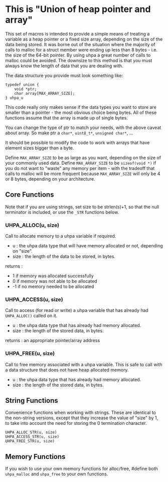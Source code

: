 This is "Union of heap pointer and array"
=========================================

This set of macros is intended to provide a simple means of treating a
variable as a heap pointer or a fixed size array, depending on the size of
the data being stored. It was borne out of the situation where the majority
of calls to malloc for a struct member were ending up less than 8 bytes -
i.e. the size of the 64-bit pointer. By using uhpa a great number of calls
to malloc could be avoided. The downsize to this method is that you must
always know the length of data that you are dealing with.

The data structure you provide must look something like:

    typedef union {
	    void *ptr;
	    char array[MAX_ARRAY_SIZE];
    } uhpa_u

This code really only makes sense if the data types you want to store are
smaller than a pointer - the most obvious choice being bytes. All of these
functions assume that the array is made up of single bytes.

You can change the type of ptr to match your needs, with the above caveat
about array. So make ptr a `char*`, `uint8_t*`, `unsigned char*`, ...

It should be possible to modify the code to work with arrays that have
element sizes bigger than a byte.

Define `MAX_ARRAY_SIZE` to be as large as you want, depending on the size of
your commonly used data. Define `MAX_ARRAY_SIZE` to be `sizeof(void *)` if you
do not want to "waste" any memory per item - with the tradeoff that calls to
malloc will be more frequent because `MAX_ARRAY_SIZE` will only be 4 or 8
bytes, depending on your architecture.

Core Functions
--------------

Note that if you are using strings, set size to be strlen(s)+1, so that the
null terminator is included, or use the `_STR` functions below.

### UHPA_ALLOC(u, size)

Call to allocate memory to a uhpa variable if required.

* u : the uhpa data type that will have memory allocated or not, depending on "size".
* size : the length of the data to be stored, in bytes.

returns :
* 1 if memory was allocated successfully
* 0 if memory was not able to be allocated
* -1 if no memory needed to be allocated

### UHPA_ACCESS(u, size)

Call to access (for read or write) a uhpa variable that has already had `UHPA_ALLOC()` called on it.

* u : the uhpa data type that has already had memory allocated.
* size : the length of the stored data, in bytes.

returns : an appropriate pointer/array address

### UHPA_FREE(u, size)

Call to free memory associated with a uhpa variable. This is safe to
call with a data structure that does not have heap allocated memory.

* u : the uhpa data type that has already had memory allocated.
* size : the length of the stored data, in bytes.
	
String Functions
----------------

Convenience functions when working with strings. These are identical to the
non-string versions, except that they increase the value of "size" by 1, to
take into account the need for storing the 0 termination character.

    UHPA_ALLOC_STR(u, size)
    UHPA_ACCESS_STR(u, size)
    UHPA_FREE_STR(u, size)
	
Memory Functions
----------------

If you wish to use your own memory functions for alloc/free, #define both
`uhpa_malloc` and `uhpa_free` to your own functions.

